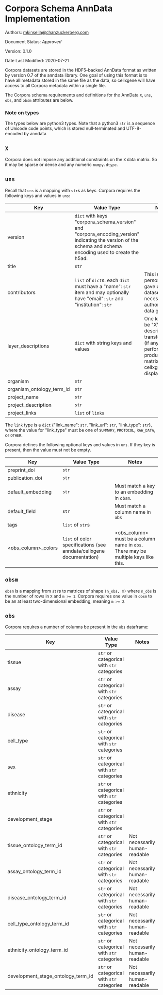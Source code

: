# Corpora Schema AnnData Implementation

Authors: mkinsella@chanzuckerberg.com

Document Status: _Approved_

Version: 0.1.0

Date Last Modified: 2020-07-21

Corpora datasets are stored in the HDF5-backed AnnData format as written by version 0.7 of the anndata library. One
goal of using this format is to have all metadata stored in the same file as the data, so cellxgene will have access to
all Corpora metadata within a single file.

The Corpora schema requirements and definitions for the AnnData `X`, `uns`, `obs`, and `obsm` attributes are below.


### Note on types
The types below are python3 types. Note that a python3 `str` is a sequence of Unicode code points, which is stored
null-terminated and UTF-8-encoded by anndata.


## `X`

Corpora does not impose any additional constraints on the `X` data matrix. So it may be sparse or dense and any
numeric `numpy.dtype`.

## `uns`

Recall that `uns` is a mapping with `str`s as keys. Corpora requires the following keys and values in `uns`:

**Key**|**Value Type**|**Notes**
-----|-----|-----
version|`dict` with keys "corpora_schema_version" and "corpora_encoding_version" indicating the version of the schema and schema encoding used to create the h5ad.
title|`str`|
contributors|`list` of `dict`s. each `dict` must have a "name": `str` item and may optionally have "email": `str` and "institution": `str`|This is the person who gave us the dataset, not necessarily the author or actual data generator.
layer\_descriptions|`dict` with string keys and values|One key must be "X" which describes the transformations (if any) performed to produce the X matrix cellxgene displays.
organism|`str`| 
organism\_ontology\_term\_id|`str`|
project\_name|`str`|
project\_description|`str`|
project\_links|`list` of `links`|

The `link` type is a `dict` {"link_name": `str`, "link_url": `str`, "link_type": `str`}, where the value for "link_type"
must be one of `SUMMARY`, `PROTOCOL`, `RAW_DATA`, or `OTHER`.

Corpora defines the following optional keys and values in `uns`. If they key is present, then the value must not be empty.

**Key**|**Value Type**|**Notes**
-----|-----|-----
preprint\_doi|`str`|
publication\_doi|`str`|
default\_embedding|`str`|Must match a key to an embedding in `obsm`.
default\_field|`str`|Must match a column name in `obs`
tags|`list` of `str`s|
<obs\_column>\_colors|`list` of color specifications (see anndata/cellxgene documentation)|<obs\_column> must be a column name in `obs`. There may be multiple keys like this.


## `obsm`

`obsm` is a mapping from `str`s to matrices of shape `(n_obs, m)` where `n_obs` is the number of rows in `X` and `m >= 1`.
Corpora requires one value in `obsm` to be an at least two-dimensional embedding, meaning `m >= 2`.

## `obs`

Corpora requires a number of columns be present in the `obs` dataframe:

**Key**|**Value Type**|**Notes**
-----|-----|-----
tissue|`str` or categorical with `str` categories|
assay|`str` or categorical with `str` categories|
disease|`str` or categorical with `str` categories|
cell\_type|`str` or categorical with `str` categories|
sex|`str` or categorical with `str` categories|
ethnicity|`str` or categorical with `str` categories|
development\_stage|`str` or categorical with `str` categories|
tissue\_ontology\_term\_id|`str` or categorical with `str` categories|Not necessarily human-readable
assay\_ontology\_term\_id|`str` or categorical with `str` categories|Not necessarily human-readable
disease\_ontology\_term\_id|`str` or categorical with `str` categories|Not necessarily human-readable
cell\_type\_ontology\_term\_id|`str` or categorical with `str` categories|Not necessarily human-readable
ethnicity\_ontology\_term\_id|`str` or categorical with `str` categories|Not necessarily human-readable
development\_stage\_ontology\_term\_id|`str` or categorical with `str` categories|Not necessarily human-readable
